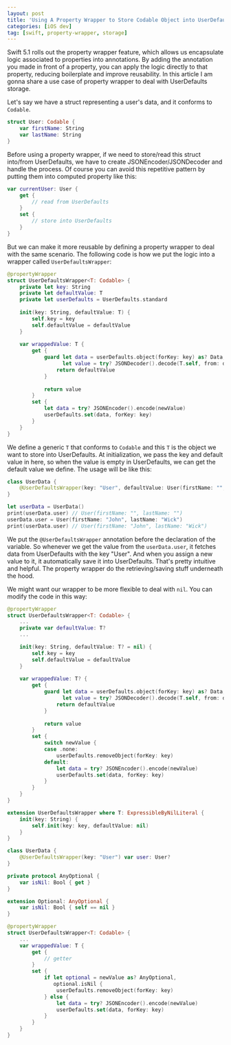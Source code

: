 ```yaml
---
layout: post
title: 'Using A Property Wrapper to Store Codable Object into UserDefaults'
categories: [iOS dev]
tag: [swift, property-wrapper, storage]
---
```


Swift 5.1 rolls out the property wrapper feature, which allows us encapsulate logic associated to properties into annotations. By adding the annotation you made in front of a property, you can apply the logic directly to that property, reducing boilerplate and improve reusability. In this article I am gonna share a use case of property wrapper to deal with UserDefaults storage.

Let's say we have a struct representing a user's data, and it conforms to `Codable`.
```swift
struct User: Codable {
    var firstName: String
    var lastName: String
}
```

Before using a property wrapper, if we need to store/read this struct into/from UserDefaults, we have to create JSONEncoder/JSONDecoder and handle the process. Of course you can avoid this repetitive pattern by putting them into computed property like this:

```swift
var currentUser: User {
    get {
        // read from UserDefaults
    }
    set {
        // store into UserDefaults
    }
}
```

But we can make it more reusable by defining a property wrapper to deal with the same scenario. The following code is how we put the logic into a wrapper called `UserDefaultsWrapper`:

```swift
@propertyWrapper
struct UserDefaultsWrapper<T: Codable> {
    private let key: String
    private let defaultValue: T
    private let userDefaults = UserDefaults.standard
    
    init(key: String, defaultValue: T) {
        self.key = key
        self.defaultValue = defaultValue
    }
    
    var wrappedValue: T {
        get {
            guard let data = userDefaults.object(forKey: key) as? Data,
                  let value = try? JSONDecoder().decode(T.self, from: data) else {
                return defaultValue
            }
            
            return value
        }
        set {
            let data = try? JSONEncoder().encode(newValue)
            userDefaults.set(data, forKey: key)
        }
    }
}
```

We define a generic `T` that conforms to `Codable` and this `T` is the object we want to store into UserDefaults. At initialization, we pass the key and default value in here, so when the value is empty in UserDefaults, we can get the default value we define. The usage will be like this:

```swift
class UserData {
    @UserDefaultsWrapper(key: "User", defaultValue: User(firstName: "", lastName: "")) var user: User
}

let userData = UserData()
print(userData.user) // User(firstName: "", lastName: "")
userData.user = User(firstName: "John", lastName: "Wick")
print(userData.user) // User(firstName: "John", lastName: "Wick")
```
We put the `@UserDefaultsWrapper` annotation before the declaration of the variable. So whenever we get the value from the `userData.user`, it fetches data from UserDefaults with the key "User". And when you assign a new value to it, it automatically save it into UserDefaults. That's pretty intuitive and helpful. The property wrapper do the retrieving/saving stuff underneath the hood.

We might want our wrapper to be more flexible to deal with `nil`. You can modify the code in this way:

```swift
@propertyWrapper
struct UserDefaultsWrapper<T: Codable> {
    ...
    private var defaultValue: T?
    ...

    init(key: String, defaultValue: T? = nil) {
        self.key = key
        self.defaultValue = defaultValue
    }
    
    var wrappedValue: T? {
        get {
            guard let data = userDefaults.object(forKey: key) as? Data,
                  let value = try? JSONDecoder().decode(T.self, from: data) else {
                return defaultValue
            }
            
            return value
        }
        set {
            switch newValue {
            case .none:
                userDefaults.removeObject(forKey: key)
            default:
                let data = try? JSONEncoder().encode(newValue)
                userDefaults.set(data, forKey: key)
            }
        }
    }
}
```


```swift
extension UserDefaultsWrapper where T: ExpressibleByNilLiteral {
    init(key: String) {
        self.init(key: key, defaultValue: nil)
    }
}

class UserData {
    @UserDefaultsWrapper(key: "User") var user: User?
}
```

```swift
private protocol AnyOptional {
    var isNil: Bool { get }
}

extension Optional: AnyOptional {
    var isNil: Bool { self == nil }
}

@propertyWrapper
struct UserDefaultsWrapper<T: Codable> {
    ...
    var wrappedValue: T {
        get {
            // getter
        }
        set {
            if let optional = newValue as? AnyOptional,
               optional.isNil {
                userDefaults.removeObject(forKey: key)
            } else {
                let data = try? JSONEncoder().encode(newValue)
                userDefaults.set(data, forKey: key)
            }
        }
    }
}
```